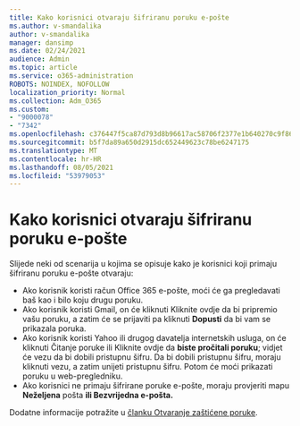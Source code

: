 ```yaml
---
title: Kako korisnici otvaraju šifriranu poruku e-pošte
ms.author: v-smandalika
author: v-smandalika
manager: dansimp
ms.date: 02/24/2021
audience: Admin
ms.topic: article
ms.service: o365-administration
ROBOTS: NOINDEX, NOFOLLOW
localization_priority: Normal
ms.collection: Adm_O365
ms.custom:
- "9000078"
- "7342"
ms.openlocfilehash: c376447f5ca87d793d8b96617ac58706f2377e1b640270c9f861c4475b85cf72
ms.sourcegitcommit: b5f7da89a650d2915dc652449623c78be6247175
ms.translationtype: MT
ms.contentlocale: hr-HR
ms.lasthandoff: 08/05/2021
ms.locfileid: "53979053"
---
```

# <a name="how-users-open-an-encrypted-email-message"></a>Kako korisnici otvaraju šifriranu poruku e-pošte

Slijede neki od scenarija u kojima se opisuje kako je korisnici koji primaju šifriranu poruku e-pošte otvaraju:

- Ako korisnik koristi račun Office 365 e-pošte, moći će ga pregledavati baš kao i bilo koju drugu poruku.
- Ako korisnik koristi Gmail, on  će kliknuti Kliknite ovdje da bi pripremio vašu poruku, a zatim će se prijaviti pa kliknuti **Dopusti** da bi vam se prikazala poruka.
- Ako korisnik koristi Yahoo ili drugog davatelja internetskih usluga, on će kliknuti Čitanje poruke ili Kliknite ovdje da **biste pročitali poruku**;  vidjet će vezu da bi dobili pristupnu šifru. Da bi dobili pristupnu šifru, moraju kliknuti vezu, a zatim unijeti pristupnu šifru. Potom će moći prikazati poruku u web-pregledniku.
- Ako korisnici ne primaju šifrirane poruke e-pošte, moraju provjeriti mapu **Neželjena** pošta **ili Bezvrijedna e-pošta.**

Dodatne informacije potražite u [članku Otvaranje zaštićene poruke](https://support.microsoft.com/topic/how-do-i-open-a-protected-message-1157a286-8ecc-4b1e-ac43-2a608fbf3098).